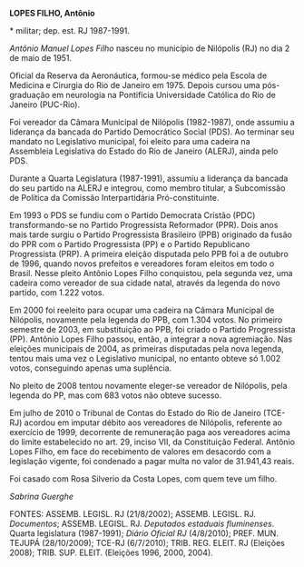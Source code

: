 **LOPES FILHO, Antônio**

\* militar; dep. est. RJ 1987-1991.

*Antônio Manuel Lopes Filho* nasceu no município de Nilópolis (RJ) no
dia 2 de maio de 1951.

Oficial da Reserva da Aeronáutica, formou-se médico pela Escola de
Medicina e Cirurgia do Rio de Janeiro em 1975. Depois cursou uma
pós-graduação em neurologia na Pontifícia Universidade Católica do Rio
de Janeiro (PUC-Rio).

Foi vereador da Câmara Municipal de Nilópolis (1982-1987), onde assumiu
a liderança da bancada do Partido Democrático Social (PDS). Ao terminar
seu mandato no Legislativo municipal, foi eleito para uma cadeira na
Assembleia Legislativa do Estado do Rio de Janeiro (ALERJ), ainda pelo
PDS.

Durante a Quarta Legislatura (1987-1991), assumiu a liderança da bancada
do seu partido na ALERJ e integrou, como membro titular, a Subcomissão
de Política da Comissão Interpartidária Pró-constituinte.

Em 1993 o PDS se fundiu com o Partido Democrata Cristão (PDC)
transformando-se no Partido Progressista Reformador (PPR). Dois anos
mais tarde surgiu o Partido Progressista Brasileiro (PPB) originado da
fusão do PPR com o Partido Progressista (PP) e o Partido Republicano
Progressista (PRP). A primeira eleição disputada pelo PPB foi a de
outubro de 1996, quando novos prefeitos e vereadores foram eleitos em
todo o Brasil. Nesse pleito Antônio Lopes Filho conquistou, pela segunda
vez, uma cadeira como vereador de sua cidade natal, através da legenda
do novo partido, com 1.222 votos.

Em 2000 foi reeleito para ocupar uma cadeira na Câmara Municipal de
Nilópolis, novamente pela legenda do PPB, com 1.304 votos. No primeiro
semestre de 2003, em substituição ao PPB, foi criado o Partido
Progressista (PP). Antônio Lopes Filho passou, então, a integrar a nova
agremiação. Nas eleições municipais de 2004, as primeiras disputadas
pela nova legenda, tentou mais uma vez o Legislativo municipal, no
entanto obteve só 1.002 votos, conseguindo apenas uma suplência.

No pleito de 2008 tentou novamente eleger-se vereador de Nilópolis, pela
legenda do PP, mas com 683 votos não obteve sucesso.

Em julho de 2010 o Tribunal de Contas do Estado do Rio de Janeiro
(TCE-RJ) acordou em imputar débito aos vereadores de Nilópolis,
referente ao exercício de 1999, decorrente de remuneração paga aos
vereadores acima do limite estabelecido no art. 29, inciso VII, da
Constituição Federal. Antônio Lopes Filho, em face do recebimento de
valores em desacordo com a legislação vigente, foi condenado a pagar
multa no valor de 31.941,43 reais.

Foi casado com Rosa Silverio da Costa Lopes, com quem teve um filho.

*Sabrina Guerghe*

FONTES: ASSEMB. LEGISL. RJ (21/8/2002); ASSEMB. LEGISL. RJ.
*Documentos*; ASSEMB. LEGISL. RJ. *Deputados estaduais fluminenses*.
Quarta legislatura (1987-1991); *Diário Oficial RJ* (4/8/2010); PREF.
MUN. TEJUPÁ (28/10/2009); TCE-RJ (6/7/2010); TRIB. REG. ELEIT. RJ
(Eleições 2008); TRIB. SUP. ELEIT. (Eleições 1996, 2000, 2004).
